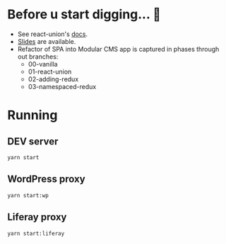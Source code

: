 # Before u start digging... 🙊

- See react-union's [docs](http://react-union.org).
- [Slides](https://finland-2019.firebaseapp.com) are available.
- Refactor of SPA into Modular CMS app is captured in phases through out branches:
	- 00-vanilla
	- 01-react-union
	- 02-adding-redux
	- 03-namespaced-redux

# Running

## DEV server
```
yarn start
```

## WordPress proxy
```
yarn start:wp
```

## Liferay proxy
```
yarn start:liferay
```




